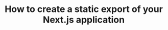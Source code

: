 ---
title: How to create a static export of your Next.js application
nav_title: Static Exports
description: Next.js enables starting as a static site or Single-Page Application (SPA), then later optionally upgrading to use features that require a server.
source: app/guides/static-exports
---